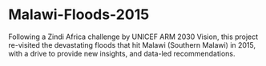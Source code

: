 # Malawi-Floods-2015
Following a Zindi Africa challenge by UNICEF ARM 2030 Vision, this project re-visited the devastating floods that hit Malawi (Southern Malawi) in 2015, with a drive to provide new insights, and data-led recommendations. 
